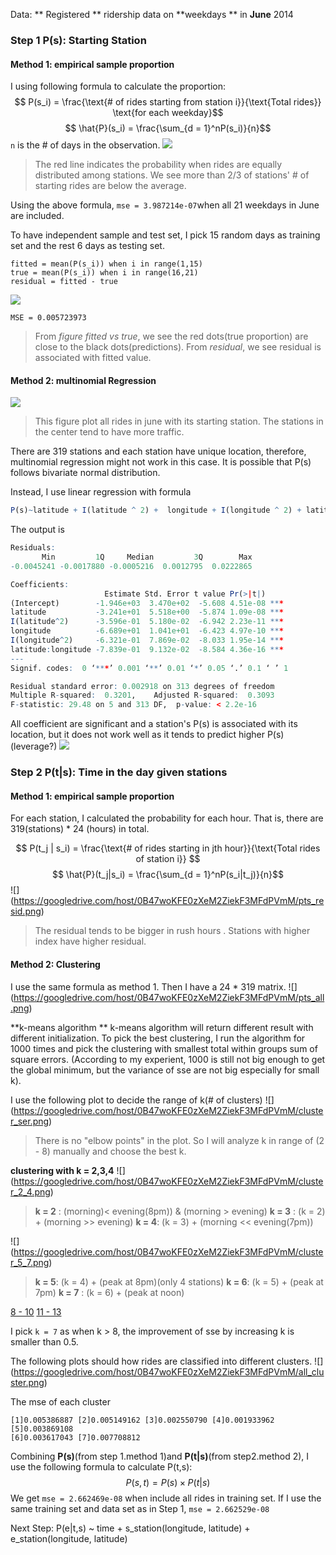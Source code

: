 
Data:
** Registered ** ridership data on **weekdays ** in **June** 2014

### Step 1 P(s): Starting Station
#### Method 1: empirical sample proportion
I using following formula to calculate the proportion:
$$	P(s_i) = \frac{\text{# of rides starting from station i}}{\text{Total rides}}  \text{for each weekday}$$
$$	\hat{P}(s_i) = \frac{\sum_{d = 1}^nP(s_i)}{n}$$
`n` is the # of days in the observation.
![](https://googledrive.com/host/0B47woKFE0zXeM2ZiekF3MFdPVmM/ps_dist.png)
> The red line indicates the probability when rides are equally distributed among stations. We see more than 2/3 of stations' # of starting rides are below the average.  

Using the above formula, `mse = 3.987214e-07`when all 21 weekdays in June are included.

To have independent sample and test set, I pick 15 random days as training set and the rest 6 days as testing set.
```
fitted = mean(P(s_i)) when i in range(1,15)  
true = mean(P(s_i)) when i in range(16,21)  
residual = fitted - true
```

![](https://googledrive.com/host/0B47woKFE0zXeM2ZiekF3MFdPVmM/ps_resid.png)

`MSE = 0.005723973`
>From *figure fitted vs true*, we see the red dots(true proportion) are close to the black dots(predictions).  From *residual*, we see residual is associated with fitted value.

#### Method 2: multinomial Regression
![](https://googledrive.com/host/0B47woKFE0zXeM2ZiekF3MFdPVmM/rides_location.png)
> This figure plot all rides in june with its starting station. The stations in the center tend to have more traffic. 

There are 319 stations and each station have unique location, therefore, multinomial regression might not work in this case.  It is possible that P(s) follows bivariate normal distribution.

Instead, I use linear regression with formula 
```r
P(s)~latitude + I(latitude ^ 2) +  longitude + I(longitude ^ 2) + latitude * longitude
```
The output is
```r
Residuals:
       Min         1Q     Median         3Q        Max 
-0.0045241 -0.0017880 -0.0005216  0.0012795  0.0222865 

Coefficients:
                     Estimate Std. Error t value Pr(>|t|)    
(Intercept)        -1.946e+03  3.470e+02  -5.608 4.51e-08 ***
latitude           -3.241e+01  5.518e+00  -5.874 1.09e-08 ***
I(latitude^2)      -3.596e-01  5.180e-02  -6.942 2.23e-11 ***
longitude          -6.689e+01  1.041e+01  -6.423 4.97e-10 ***
I(longitude^2)     -6.321e-01  7.869e-02  -8.033 1.95e-14 ***
latitude:longitude -7.839e-01  9.132e-02  -8.584 4.36e-16 ***
---
Signif. codes:  0 ‘***’ 0.001 ‘**’ 0.01 ‘*’ 0.05 ‘.’ 0.1 ‘ ’ 1

Residual standard error: 0.002918 on 313 degrees of freedom
Multiple R-squared:  0.3201,	Adjusted R-squared:  0.3093 
F-statistic: 29.48 on 5 and 313 DF,  p-value: < 2.2e-16
```
All coefficient are significant and a station's P(s) is associated with its location, but it does not work well as it tends to predict higher P(s)(leverage?)
![](https://googledrive.com/host/0B47woKFE0zXeM2ZiekF3MFdPVmM/psresid.png)




### Step 2 P(t|s): Time in the day given stations
#### Method 1: empirical sample proportion
For each station, I calculated the probability for each hour. That is, there are 319(stations) * 24 (hours) in total.

$$	P(t_j | s_i) = \frac{\text{# of rides starting in jth hour}}{\text{Total rides of station i}} $$
$$	\hat{P}(t_j|s_i) = \frac{\sum_{d = 1}^nP(s_i|t_j)}{n}$$
![]
(https://googledrive.com/host/0B47woKFE0zXeM2ZiekF3MFdPVmM/pts_resid.png)
> The residual tends to be bigger in rush hours .
> Stations with higher index have higher residual.

#### Method 2: Clustering
I use the same formula as method 1. Then I have a 24 * 319 matrix. 
![]
(https://googledrive.com/host/0B47woKFE0zXeM2ZiekF3MFdPVmM/pts_all.png) 

**k-means algorithm **
k-means algorithm will return different result with different initialization. To pick the best clustering,  I run the algorithm for 1000 times and pick the clustering with smallest total within groups sum of square errors. (According to my experient, 1000 is still not big enough to get the global minimum, but the variance of sse are not big especially for small k).

I use the following plot to  decide the range of k(# of clusters)
![]
(https://googledrive.com/host/0B47woKFE0zXeM2ZiekF3MFdPVmM/cluster_ser.png)

> There is no  "elbow points" in the plot. So I will analyze k in range of (2 - 8) manually and choose the best k.


**clustering with k = 2,3,4**
![]
(https://googledrive.com/host/0B47woKFE0zXeM2ZiekF3MFdPVmM/cluster_2_4.png) 
> **k = 2** :  (morning)< evening(8pm)) & (morning  > evening)
> **k = 3** : (k = 2) + (morning  >> evening)
> **k = 4**: (k = 3) + (morning  << evening(7pm))
 
![]
(https://googledrive.com/host/0B47woKFE0zXeM2ZiekF3MFdPVmM/cluster_5_7.png) 
> **k = 5**: (k = 4) + (peak at 8pm)(only 4 stations)
> **k = 6**: (k = 5) + (peak at 7pm)
> **k = 7** : (k = 6) + (peak at noon)

[8 - 10](https://googledrive.com/host/0B47woKFE0zXeM2ZiekF3MFdPVmM/cluster_8_10.png) 
[11 - 13](https://googledrive.com/host/0B47woKFE0zXeM2ZiekF3MFdPVmM/cluster_11_13.png) 

I pick `k = 7` as when k > 8,  the improvement of sse by increasing k is smaller than 0.5.


The following plots should how rides are classified into different clusters.
![]
(https://googledrive.com/host/0B47woKFE0zXeM2ZiekF3MFdPVmM/all_cluster.png) 

The mse of each cluster
```
[1]0.005386887 [2]0.005149162 [3]0.002550790 [4]0.001933962 [5]0.003869108
[6]0.003617043 [7]0.007708812
```
Combining **P(s)**(from step 1.method 1)and **P(t|s)**(from step2.method 2), I use the following formula to calculate P(t,s):
$$ P(s,t) = P(s) \times P(t|s) $$
We get `mse = 2.662469e-08` when include all rides in training set.
If I use the same training set and data set as in Step 1, `mse = 2.662529e-08`

Next Step:
P(e|t,s) ~ time + s_station(longitude, latitude) + e_station(longitude, latitude)

